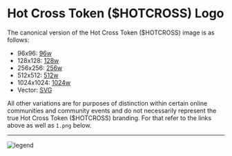 # Hot Cross Token ($HOTCROSS) Logo

The canonical version of the Hot Cross Token ($HOTCROSS) image is as follows:

- 96x96: [96w](96w/token.png)
- 128x128: [128w](128w/token.png)
- 256x256: [256w](256w/token.png)
- 512x512: [512w](512w/token.png)
- 1024x1024: [1024w](1024w/token.png)
- Vector: [SVG](svg/token.svg)

All other variations are for purposes of distinction within certain online communities and community events and do not necessarily represent the true Hot Cross Token ($HOTCROSS) branding. For that refer to the links above as well as `1.png` below.

---

![legend](legend.png)
